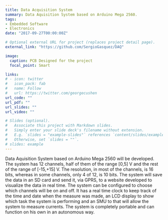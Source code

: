 ```yaml
---
title: Data Acquisition System
summary: Data Aquisition System based on Arduino Mega 2560.
tags:
- Embedded Software
- Electronics
date: "2017-09-27T00:00:00Z"

# Optional external URL for project (replaces project detail page).
external_link: "https://github.com/SergioGasquez/DAQ"

image:
  caption: PCB Designed for the project
  focal_point: Smart

links:
# - icon: twitter
#   icon_pack: fab
#   name: Follow
#   url: https://twitter.com/georgecushen
url_code: ""
url_pdf: ""
url_slides: ""
url_video: ""

# Slides (optional).
#   Associate this project with Markdown slides.
#   Simply enter your slide deck's filename without extension.
#   E.g. `slides = "example-slides"` references `content/slides/example-slides.md`.
#   Otherwise, set `slides = ""`.
# slides: example
---
```


Data Aquisition System based on Arduino Mega 2560 will be developed. The system has 12 channels, half of them of the range [0,5] V and the rest of the range of [-15,+15] V. The resolution, in most of the channels, is 16 bits, whereas in some channels, only 4 of 12, is
10 bits. The system will save the data in an SD card and send it, via GPRS, to a website developed to visualize the data in real time. The system can be configured to choose which channels will be on and off. It has a real time clock to keep track of the time and date when the measure was made, an LCD display to show which task the system is performing and an SMU to that will allow the system to measure currents. The system is completely portable and can function on his own in an autonomous way.

